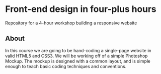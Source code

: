 # Front-end design in four-plus hours
Repository for a 4-hour workshop building a responsive website

## About
In this course we are going to be hand-coding a single-page website in valid HTML5 and CSS3. We will be working off of a simple Photoshop Mockup. 
The mockup is designed with a common layout, and is simple enough to teach basic coding techniques and conventions.